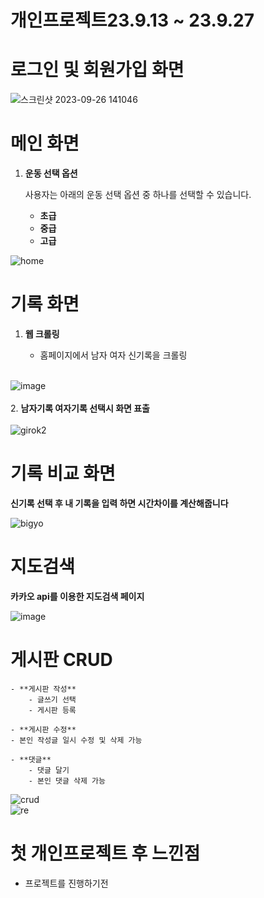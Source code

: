 # 개인프로젝트23.9.13 ~ 23.9.27

# 로그인 및 회원가입 화면
![스크린샷 2023-09-26 141046](https://github.com/Ggyuhwan/DogWater/assets/133470173/72e5eb39-bedd-4be5-bfb8-6c373c5d745c)


# 메인 화면 

1. **운동 선택 옵션**

    사용자는 아래의 운동 선택 옵션 중 하나를 선택할 수 있습니다.

    - **초급**
    - **중급**
    - **고급**

![home](https://github.com/Ggyuhwan/DogWater/assets/133470173/7938d15d-f4f9-48c3-b428-0539ef616658)


# 기록 화면 


1. **웹 크롤링**

    - 홈페이지에서 남자 여자 신기록을 크롤링
   <br> 
  
      
![image](https://github.com/Ggyuhwan/DogWater/assets/133470173/25820f93-a6be-47e1-987d-274179f79dfd)
<br> 
  <br>2. **남자기록 여자기록 선택시 화면 표출**<br> 
  <br> 
![girok2](https://github.com/Ggyuhwan/Ggyuhwan.github.io/assets/133470173/e6138034-d9c9-4c56-a17d-5d1a35827b61)
   <br>
   # 기록 비교 화면 
 
   **신기록 선택 후 내 기록을 입력 하면 시간차이를 계산해줍니다**


   
![bigyo](https://github.com/Ggyuhwan/Ggyuhwan.github.io/assets/133470173/bb1b36f1-103c-4dac-8407-2e742ad9ff48)
<br>
 # 지도검색

 
**카카오 api를 이용한 지도검색 페이지**

  
![image](https://github.com/Ggyuhwan/Ggyuhwan.github.io/assets/133470173/4bc5b2c1-1672-488c-8158-862690d0af55)

# 게시판 CRUD

    - **게시판 작성**
        - 글쓰기 선택
        - 게시판 등록
        
    - **게시판 수정**
    - 본인 작성글 일시 수정 및 삭제 가능
    
    - **댓글**
        - 댓글 달기
        - 본인 댓글 삭제 가능
    
   ![crud](https://github.com/Ggyuhwan/Ggyuhwan.github.io/assets/133470173/01d13f8e-abbf-4f54-84e6-33bff0e5fc75)
<br>
![re](https://github.com/Ggyuhwan/Ggyuhwan.github.io/assets/133470173/2d5a5ba9-fa7c-48bf-b3b4-e7da27902ede)

# 첫 개인프로젝트 후 느낀점

- 프로젝트를 진행하기전 
